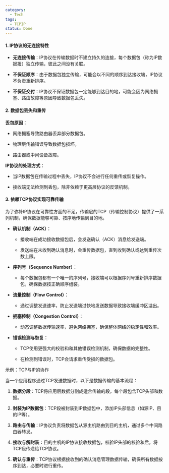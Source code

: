 ```yaml
---
category:
  - Tech
tags:
  - TCPIP
status: Done
---
```

#### **1. IP协议的无连接特性**

- **无连接传输**：IP协议在传输数据时不建立持久的连接，每个数据包（称为IP数据报）独立传输，彼此之间没有关联。

- **不保证顺序**：由于数据包独立传输，可能会以不同的顺序到达接收端，IP协议不负责重新排序。

- **不保证交付**：IP协议不保证数据包一定能够到达目的地，可能会因为网络拥塞、路由故障等原因导致数据包丢失。

#### **2. 数据包丢失和重传**

 **丢包原因**：

- 网络拥塞导致路由器丢弃部分数据包。

- 物理层传输错误导致数据包损坏。

- 路由器或中间设备故障。

**IP协议的处理方式**：

- 当IP数据包在传输过程中丢失，IP协议不会进行任何重传或恢复操作。

- 接收端无法检测到丢包，除非依赖于更高层协议的反馈机制。

#### 3. 依赖TCP协议实现可靠传输


为了弥补IP协议在可靠性方面的不足，传输层的TCP（传输控制协议）提供了一系列机制，确保数据能够可靠、按序地传输到目的地。

- **确认机制（ACK）**：

    - 接收端在成功接收数据包后，会发送确认（ACK）消息给发送端。
    
    - 发送端在未收到确认消息时，会重传数据包，直到收到确认或达到重传次数上限。

- **序列号（Sequence Number）**：

    - 每个数据包都有一个唯一的序列号，接收端可以根据序列号重新排序数据包，确保数据按正确顺序组装。

- **流量控制（Flow Control）**：

    - 通过调整发送速率，防止发送端过快地发送数据导致接收端缓冲区溢出。

- **拥塞控制（Congestion Control）**：
    
    - 动态调整数据传输速率，避免网络拥塞，确保整体网络的稳定性和效率。

- **错误检测与恢复**：
    
    - TCP使用更强大的校验和和其他错误检测机制，确保数据的完整性。
    
    - 在检测到错误时，TCP会请求重传受损的数据包。

示例：TCP与IP的协作

当一个应用程序通过TCP发送数据时，以下是数据传输的基本流程：

1. **数据分段**：TCP将应用层数据分割成适合传输的段，每个段包含TCP头部和数据。

2. **封装为IP数据包**：TCP段被封装到IP数据包中，添加IP头部信息（如源IP、目的IP等）。

3. **路由与传输**：IP协议负责将数据包从源主机路由到目的主机，通过多个中间路由器转发。

4. **接收与解封装**：目的主机的IP协议接收数据包，校验IP头部的校验和后，将TCP段传递给TCP协议。

5. **确认与重传**：TCP协议根据接收到的确认消息管理数据传输，确保所有数据按序到达，必要时进行重传。

  